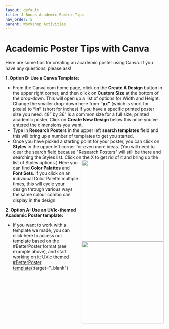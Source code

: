```yaml
---
layout: default
title: 4-Bonus Academic Poster Tips
nav_order: 5
parent: Workshop Activities
---
```


# Academic Poster Tips with Canva
Here are some tips for creating an academic poster using Canva. If you have any questions, please ask! 

**1. Option B: Use a Canva Template:**
   - From the Canva.com home page, click on the **Create A Design** button in the upper right corner, and then click on **Custom Size** at the bottom of the drop-down. This will open up a list of options for Width and Height. Change the smaller drop-down here from **“px”** (which is short for pixels) to **“in”** (short for inches) if you have a specific printed poster size you need. 48” by 36” is a common size for a full size, printed academic poster. Click on **Create New Design** below this once you’ve entered the dimensions you want. 
   - Type in **Research Posters** in the upper left **search templates** field and this will bring up a number of templates to get you started. 
   - Once you have picked a starting point for your poster, you can click on **Styles** in the upper left corner for even more ideas. (You will need to clear the search field because "Research Posters" will still be there and searching the Styles list. Click on the X to get rid of it and bring up the list of Styles options.) <img src="images//canva-poster-09.png" style="float:right;margin-left:10px; width:260px;"> <img src="images//canva-poster-10.png" style="float:right;margin-left:10px; width:260px;"> Here you can find **Color Palattes** and **Font Sets**. If you click on an individual Color Palette multiple times, this will cycle your design through various ways the same colour combo can display in the design.
  
**2. Option A: Use an UVic-themed Academic Poster template:**
   - If you want to work with a template we made, you can click here to access our template based on the #BetterPoster format (see example above), and start working on it: [UVic themed #BetterPoster template](https://www.canva.com/design/DAFYzpd1yU8/olf9xuPArpgDg7WZmWMIQA/view?utm_content=DAFYzpd1yU8&utm_campaign=designshare&utm_medium=link&utm_source=publishsharelink&mode=preview){:target="_blank"}

